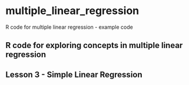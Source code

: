 # multiple_linear_regression
R code for multiple linear regression - example code 
##  R code for exploring concepts in multiple linear regression
##  Lesson 3 - Simple Linear Regression
